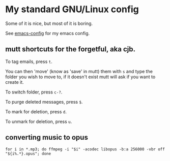 # My standard GNU/Linux config

Some of it is nice, but most of it is boring.

See [emacs-config](https://git.sr.ht/~cjb/emacs-config) for my emacs config.

## mutt shortcuts for the forgetful, aka cjb.

To tag emails, press `t`.

You can then 'move' (know as 'save' in mutt) them with `s` and type
the folder you wish to move to, if it doesn't exist mutt will ask if
you want to create it.

To switch folder, press `c-?`.

To purge deleted messages, press `$`.

To mark for deletion, press `d`.

To unmark for deletion, press `u`.

## converting music to opus

```
for i in *.mp3; do ffmpeg -i "$i" -acodec libopus -b:a 256000 -vbr off "${i%.*}.opus"; done
```
